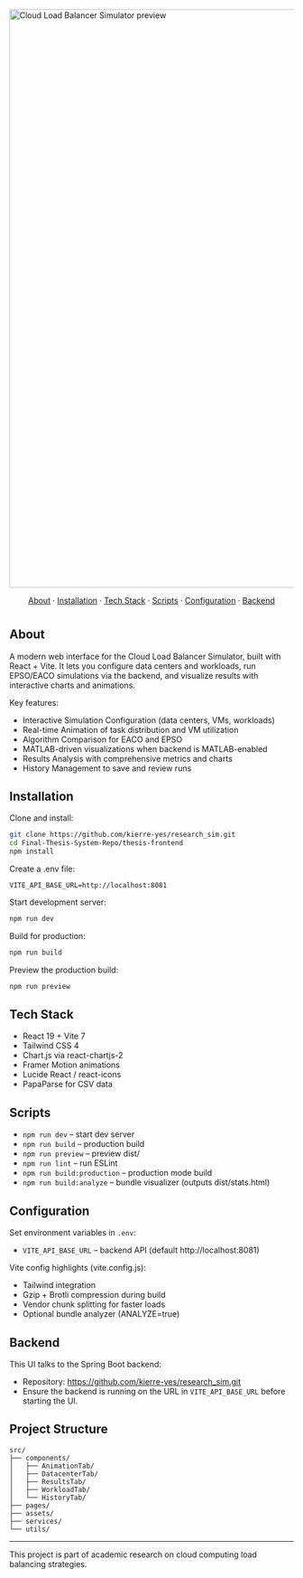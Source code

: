 <a href="#">
  <img width="1024" alt="Cloud Load Balancer Simulator preview" src="https://github.com/user-attachments/assets/f719a4d1-2d0b-4080-8203-032f951600d9" />
</a>

<p align="center">
  <a href="#about">About</a>
  ·
  <a href="#installation">Installation</a>
  ·
  <a href="#tech-stack">Tech Stack</a>
  ·
  <a href="#scripts">Scripts</a>
  ·
  <a href="#configuration">Configuration</a>
  ·
  <a href="#backend">Backend</a>
</p>

<h1></h1>

## About

A modern web interface for the Cloud Load Balancer Simulator, built with React + Vite. It lets you configure data centers and workloads, run EPSO/EACO simulations via the backend, and visualize results with interactive charts and animations.

Key features:
- Interactive Simulation Configuration (data centers, VMs, workloads)
- Real-time Animation of task distribution and VM utilization
- Algorithm Comparison for EACO and EPSO
- MATLAB-driven visualizations when backend is MATLAB-enabled
- Results Analysis with comprehensive metrics and charts
- History Management to save and review runs

## Installation

Clone and install:
```bash
git clone https://github.com/kierre-yes/research_sim.git
cd Final-Thesis-System-Repo/thesis-frontend
npm install
```

Create a .env file:
```env
VITE_API_BASE_URL=http://localhost:8081
```

Start development server:
```bash
npm run dev
```

Build for production:
```bash
npm run build
```

Preview the production build:
```bash
npm run preview
```

## Tech Stack

- React 19 + Vite 7
- Tailwind CSS 4
- Chart.js via react-chartjs-2
- Framer Motion animations
- Lucide React / react-icons
- PapaParse for CSV
data

## Scripts

- `npm run dev` – start dev server
- `npm run build` – production build
- `npm run preview` – preview dist/
- `npm run lint` – run ESLint
- `npm run build:production` – production mode build
- `npm run build:analyze` – bundle visualizer (outputs dist/stats.html)

## Configuration

Set environment variables in `.env`:
- `VITE_API_BASE_URL` – backend API (default http://localhost:8081)

Vite config highlights (vite.config.js):
- Tailwind integration
- Gzip + Brotli compression during build
- Vendor chunk splitting for faster loads
- Optional bundle analyzer (ANALYZE=true)

## Backend

This UI talks to the Spring Boot backend:
- Repository: https://github.com/kierre-yes/research_sim.git
- Ensure the backend is running on the URL in `VITE_API_BASE_URL` before starting the UI.

## Project Structure

```
src/
├── components/
│   ├── AnimationTab/
│   ├── DatacenterTab/
│   ├── ResultsTab/
│   ├── WorkloadTab/
│   └── HistoryTab/
├── pages/
├── assets/
├── services/
└── utils/
```

---

This project is part of academic research on cloud computing load balancing strategies.
